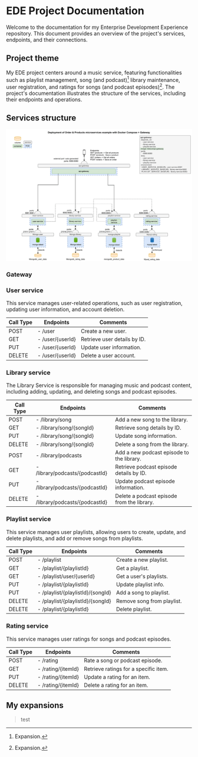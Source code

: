 # EDE Project Documentation

Welcome to the documentation for my Enterprise Development Experience repository. This document provides an overview of the project's services, endpoints, and their connections.

## Project theme

My EDE project centers around a music service, featuring functionalities such as playlist management, song (and podcast)[^1] library maintenance, user registration, and ratings for songs (and podcast episodes)[^1]. The project's documentation illustrates the structure of the services, including their endpoints and operations.

[^1]: Expansion.
## Services structure

![Project diagram](projectDiagram.png)

### Gateway

### User service

This service manages user-related operations, such as user registration, updating user information, and account deletion.

| Call Type | Endpoints        | Comments                     |
| --------- | ---------------- | ---------------------------- |
| POST      | - /user          | Create a new user.           |
| GET       | - /user/{userId} | Retrieve user details by ID. |
| PUT       | - /user/{userId} | Update user information.     |
| DELETE    | - /user/{userId} | Delete a user account.       |

### Library service

The Library Service is responsible for managing music and podcast content, including adding, updating, and deleting songs and podcast episodes.

| Call Type | Endpoints                       | Comments                                   |
| --------- | ------------------------------- | ------------------------------------------ |
| POST      | - /library/song                 | Add a new song to the library.             |
| GET       | - /library/song/{songId}        | Retrieve song details by ID.               | Publicly accessible without authenticating
| PUT       | - /library/song/{songId}        | Update song information.                   |
| DELETE    | - /library/song/{songId}        | Delete a song from the library.            |
| POST      | - /library/podcasts             | Add a new podcast episode to the library.  |
| GET       | - /library/podcasts/{podcastId} | Retrieve podcast episode details by ID.    |
| PUT       | - /library/podcasts/{podcastId} | Update podcast episode information.        |
| DELETE    | - /library/podcasts/{podcastId} | Delete a podcast episode from the library. |

### Playlist service

This service manages user playlists, allowing users to create, update, and delete playlists, and add or remove songs from playlists.

| Call Type | Endpoints                         | Comments                   |
| --------- | --------------------------------- | -------------------------- |
| POST      | - /playlist                       | Create a new playlist.     | Publicly accessible without authenticating
| GET       | - /playlist/{playlistId}          | Get a playlist.            |
| GET       | - /playlist/user/{userId}         | Get a user's playlists.    |
| PUT       | - /playlist/{playlistId}          | Update playlist info.      |
| PUT       | - /playlist/{playlistId}/{songId} | Add a song to playlist.    |
| DELETE    | - /playlist/{playlistId}/{songId} | Remove song from playlist. |
| DELETE    | - /playlist/{playlistId}          | Delete playlist.           |

### Rating service

This service manages user ratings for songs and podcast episodes.

| Call Type | Endpoints          | Comments                              |
| --------- | ------------------ | ------------------------------------- |
| POST      | - /rating          | Rate a song or podcast episode.       |
| GET       | - /rating/{itemId} | Retrieve ratings for a specific item. |
| PUT       | - /rating/{itemId} | Update a rating for an item.          |
| DELETE    | - /rating/{itemId} | Delete a rating for an item.          |

## My expansions
> test
